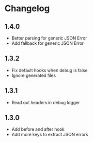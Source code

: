 # Changelog

## 1.4.0

- Better parsing for generic JSON Error
- Add fallback for generic JSON Error

## 1.3.2

- Fix default hooks when debug is false
- Ignore generated files

## 1.3.1

- Read out headers in debug logger

## 1.3.0

- Add before and after hook
- Add more keys to extract JSON errors
